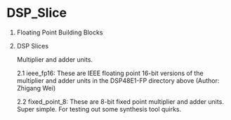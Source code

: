# DSP_Slice

1. Floating Point Building Blocks  

2. DSP Slices

   Multiplier and adder units. 
   
   2.1 ieee\_fp16: These are IEEE floating point 16-bit versions of the multiplier and adder units in the DSP48E1-FP directory above (Author: Zhigang Wei)
   
   2.2 fixed\_point\_8: These are 8-bit fixed point multiplier and adder units. Super simple. For testing out some synthesis tool quirks.
